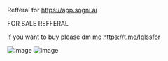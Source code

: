 Refferal for  https://app.sogni.ai

FOR SALE REFFERAL 

if you want to buy please dm me 
https://t.me/Iqlssfor

![image](https://github.com/user-attachments/assets/29d87f97-085a-4b97-b75c-6c7e7206a1b1)
![image](https://github.com/user-attachments/assets/f5a6e6c7-145e-4d1b-89e3-bc97b0f6446f)
